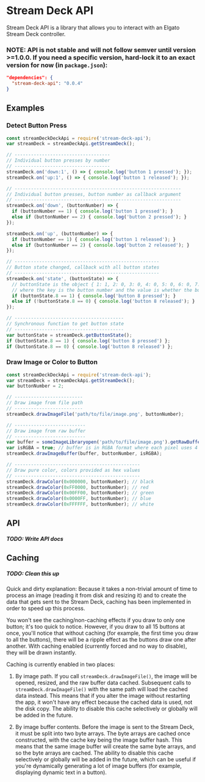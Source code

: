 # Stream Deck API
Stream Deck API is a library that allows you to interact with an Elgato Stream Deck controller.

### NOTE: API is not stable and will not follow semver until version >=1.0.0. If you need a specific version, hard-lock it to an exact version for now (in `package.json`):

```json
"dependencies": {
  "stream-deck-api": "0.0.4"
}
```

## Examples

### Detect Button Press

```js
const streamDeckDeckApi = require('stream-deck-api');
var streamDeck = streamDeckApi.getStreamDeck();

// -----------------------------------
// Individual button presses by number
// -----------------------------------
streamDeck.on('down:1', () => { console.log('button 1 pressed'); });
streamDeck.on('up:1', () => { console.log('button 1 released'); });

// -------------------------------------------------------------
// Individual button presses, button number as callback argument
// -------------------------------------------------------------
streamDeck.on('down', (buttonNumber) => {
  if (buttonNumber == 1) { console.log('button 1 pressed'); }
  else if (buttonNumber == 2) { console.log('button 2 pressed'); }
});

streamDeck.on('up', (buttonNumber) => {
  if (buttonNumber == 1) { console.log('button 1 released'); }
  else if (buttonNumber == 2) { console.log('button 2 released'); }
});

// -----------------------------------------------------
// Button state changed, callback with all button states
// -----------------------------------------------------
streamDeck.on('state', (buttonState) => {
  // buttonState is the object { 1: 1, 2: 0, 3: 0, 4: 0, 5: 0, 6: 0, 7: 0, 8: 0, 9: 0, 10: 0, ... }
  // where the key is the button number and the value is whether the button is pressed or released
  if (buttonState.8 == 1) { console.log('button 8 pressed'); }
  else if (!buttonState.8 == 0) { console.log('button 8 released'); }
});

// ----------------------------------------
// Synchronous function to get button state
// ----------------------------------------
var buttonState = streamDeck.getButtonState();
if (buttonState.8 == 1) { console.log('button 8 pressed') };
if (buttonState.8 == 0) { console.log('button 8 released') };
```

### Draw Image or Color to Button

```js
const streamDeckDeckApi = require('stream-deck-api');
var streamDeck = streamDeckApi.getStreamDeck();
var buttonNumber = 2;

// -------------------------
// Draw image from file path
// -------------------------
streamDeck.drawImageFile('path/to/file/image.png', buttonNumber);

// --------------------------
// Draw image from raw buffer
// --------------------------
var buffer = someImageLibraryopen('path/to/file/image.png').getRawBuffer();
var isRGBA = true; // buffer is in RGBA format where each pixel uses 4 bytes in the buffer
streamDeck.drawImageBuffer(buffer, buttonNumber, isRGBA);

// ----------------------------------------------
// Draw pure color, colors provided as hex values
// ----------------------------------------------
streamDeck.drawColor(0x000000, buttonNumber); // black
streamDeck.drawColor(0xFF0000, buttonNumber); // red
streamDeck.drawColor(0x00FF00, buttonNumber); // green
streamDeck.drawColor(0x0000FF, buttonNumber); // blue
streamDeck.drawColor(0xFFFFFF, buttonNumber); // white
```

## API
##### TODO: Write API docs

## Caching
##### TODO: Clean this up
Quick and dirty explanation: Because it takes a non-trivial amount of time to process an image (reading it from disk and resizing it) and to create the data that gets sent to the Stream Deck, caching has been implemented in order to speed up this process.

You won't see the caching/non-caching effects if you draw to only one button; it's too quick to notice. However, if you draw to all 15 buttons at once, you'll notice that without caching (for example, the first time you draw to all the buttons), there will be a ripple effect as the buttons draw one after another. With caching enabled (currently forced and no way to disable), they will be drawn instantly.

Caching is currently enabled in two places:

1. By image path. If you call `streamDeck.drawImageFile()`, the image will be opened, resized, and the raw buffer data cached. Subsequent calls to `streamDeck.drawImageFile()` with the same path will load the cached data instead. This means that if you alter the image without restarting the app, it won't have any effect because the cached data is used, not the disk copy. The ability to disable this cache selectively or globally will be added in the future.


2. By image buffer contents. Before the image is sent to the Stream Deck, it must be split into two byte arrays. The byte arrays are cached once constructed, with the cache key being the image buffer hash. This means that the same image buffer will create the same byte arrays, and so the byte arrays are cached. The ability to disable this cache selectively or globally will be added in the future, which can be useful if you're dynamically generating a lot of image buffers (for example, displaying dynamic text in a button).
